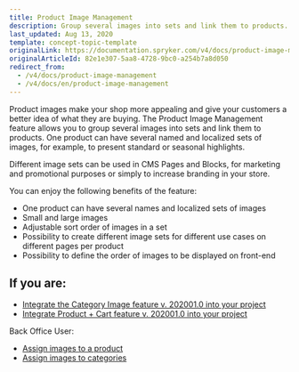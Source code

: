 ```yaml
---
title: Product Image Management
description: Group several images into sets and link them to products. One product can have several named and localized sets of images.
last_updated: Aug 13, 2020
template: concept-topic-template
originalLink: https://documentation.spryker.com/v4/docs/product-image-management
originalArticleId: 82e1e307-5aa8-4728-9bc0-a254b7a8d050
redirect_from:
  - /v4/docs/product-image-management
  - /v4/docs/en/product-image-management
---
```


Product images make your shop more appealing and give your customers a better idea of what they are buying. The Product Image Management feature allows you to group several images into sets and link them to products. One product can have several named and localized sets of images, for example, to present standard or seasonal highlights.

Different image sets can be used in CMS Pages and Blocks, for marketing and promotional purposes or simply to increase branding in your store.

You can enjoy the following benefits of the feature:

* One product can have several names and localized sets of images
* Small and large images
* Adjustable sort order of images in a set
* Possibility to create different image sets for different use cases on different pages per product
* Possibility to define the order of images to be displayed on front-end

## If you are:

- [Integrate the Category Image feature v. 202001.0 into your project](/docs/scos/dev/feature-integration-guides/{{page.version}}/category-image-feature-integration.html)
- [Integrate Product + Cart feature v. 202001.0 into your project](/docs/scos/dev/feature-integration-guides/{{page.version}}/product-feature-integration.html)
    
Back Office User:

- [Assign images to a product](/docs/scos/user/back-office-user-guides/{{page.version}}/catalog/products/abstract-products/creating-abstract-products-and-product-bundles.html)
- [Assign images to categories](/docs/scos/user/back-office-user-guides/{{page.version}}/catalog/category/creating-categories.html)

